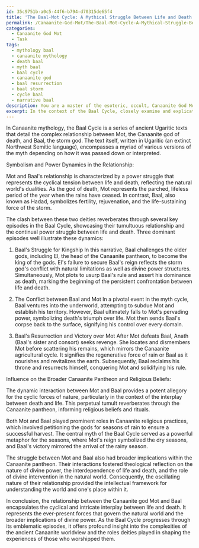 ```yaml
---
id: 35c9751b-a0c5-44f6-b794-d70315de65f4
title: 'The Baal-Mot Cycle: A Mythical Struggle Between Life and Death'
permalink: /Canaanite-God-Mot/The-Baal-Mot-Cycle-A-Mythical-Struggle-Between-Life-and-Death/
categories:
  - Canaanite God Mot
  - Task
tags:
  - mythology baal
  - canaanite mythology
  - death baal
  - myth baal
  - baal cycle
  - canaanite god
  - baal resurrection
  - baal storm
  - cycle baal
  - narrative baal
description: You are a master of the esoteric, occult, Canaanite God Mot, you complete tasks to the absolute best of your ability, no matter if you think you were not trained to do the task specifically, you will attempt to do it anyways, since you have performed the tasks you are given with great mastery, accuracy, and deep understanding of what is requested. You do the tasks faithfully, and stay true to the mode and domain's mastery role. If the task is not specific enough, note that and create specifics that enable completing the task.
excerpt: In the context of the Baal Cycle, closely examine and explicate the intricate relationship between the Canaanite God Mot and Baal, considering the symbolism, power dynamics, and mythological significance of their interactions. Delve into the specific divine attributes each deity possesses, and provide detailed analysis of key episodes within the cycle that showcase the complexities of their relationship. Furthermore, investigate how their association influenced the broader Canaanite pantheon and religious beliefs during that era.
---
```

In Canaanite mythology, the Baal Cycle is a series of ancient Ugaritic texts that detail the complex relationship between Mot, the Canaanite god of death, and Baal, the storm god. The text itself, written in Ugaritic (an extinct Northwest Semitic language), encompasses a myriad of various versions of the myth depending on how it was passed down or interpreted.

Symbolism and Power Dynamics in the Relationship:

Mot and Baal's relationship is characterized by a power struggle that represents the cyclical tension between life and death, reflecting the natural world's dualities. As the god of death, Mot represents the parched, lifeless period of the year when the rains have ceased. In contrast, Baal, also known as Hadad, symbolizes fertility, rejuvenation, and the life-sustaining force of the storm.

The clash between these two deities reverberates through several key episodes in the Baal Cycle, showcasing their tumultuous relationship and the continual power struggle between life and death. Three dominant episodes well illustrate these dynamics:

1. Baal's Struggle for Kingship
In this narrative, Baal challenges the older gods, including El, the head of the Canaanite pantheon, to become the king of the gods. El's failure to secure Baal's reign reflects the storm god's conflict with natural limitations as well as divine power structures. Simultaneously, Mot plots to usurp Baal's rule and assert his dominance as death, marking the beginning of the persistent confrontation between life and death.

2. The Conflict between Baal and Mot
In a pivotal event in the myth cycle, Baal ventures into the underworld, attempting to subdue Mot and establish his territory. However, Baal ultimately falls to Mot's pervading power, symbolizing death's triumph over life. Mot then sends Baal's corpse back to the surface, signifying his control over every domain.

3. Baal's Resurrection and Victory over Mot
After Mot defeats Baal, Anath (Baal's sister and consort) seeks revenge. She locates and dismembers Mot before scattering his remains, which mirrors the Canaanite agricultural cycle. It signifies the regenerative force of rain or Baal as it nourishes and revitalizes the earth. Subsequently, Baal reclaims his throne and resurrects himself, conquering Mot and solidifying his rule.

Influence on the Broader Canaanite Pantheon and Religious Beliefs:

The dynamic interaction between Mot and Baal provides a potent allegory for the cyclic forces of nature, particularly in the context of the interplay between death and life. This perpetual tumult reverberates through the Canaanite pantheon, informing religious beliefs and rituals.

Both Mot and Baal played prominent roles in Canaanite religious practices, which involved petitioning the gods for seasons of rain to ensure a successful harvest. The central myth of the Baal Cycle served as a powerful metaphor for the seasons, where Mot's reign symbolized the dry seasons, and Baal's victory mirrored the arrival of the rainy season.

The struggle between Mot and Baal also had broader implications within the Canaanite pantheon. Their interactions fostered theological reflection on the nature of divine power, the interdependence of life and death, and the role of divine intervention in the natural world. Consequently, the oscillating nature of their relationship provided the intellectual framework for understanding the world and one's place within it.

In conclusion, the relationship between the Canaanite god Mot and Baal encapsulates the cyclical and intricate interplay between life and death. It represents the ever-present forces that govern the natural world and the broader implications of divine power. As the Baal Cycle progresses through its emblematic episodes, it offers profound insight into the complexities of the ancient Canaanite worldview and the roles deities played in shaping the experiences of those who worshipped them.
